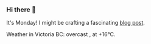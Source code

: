 ### Hi there :wave:

It's Monday! I might be crafting a fascinating [blog post](https://benjaminwuethrich.dev).

Weather in Victoria BC: overcast , at +16°C.
